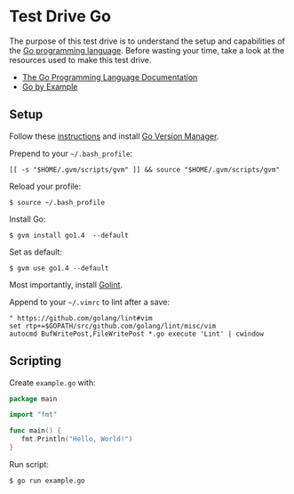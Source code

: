 # Test Drive Go

The purpose of this test drive is to understand the setup and capabilities of the [Go programming language](http://golang.org).  Before wasting your time, take a look at the resources used to make this test drive.

* [The Go Programming Language Documentation](http://golang.org/doc)
* [Go by Example](https://gobyexample.com)

## Setup

Follow these [instructions](https://github.com/moovweb/gvm#installing) and install [Go Version Manager](https://github.com/moovweb/gvm).

Prepend to your `~/.bash_profile`:

    [[ -s "$HOME/.gvm/scripts/gvm" ]] && source "$HOME/.gvm/scripts/gvm"

Reload your profile:

    $ source ~/.bash_profile

Install Go:

    $ gvm install go1.4  --default
    
Set as default:

    $ gvm use go1.4 --default

Most importantly, install [Golint](https://github.com/golang/lint#installation).

Append to your `~/.vimrc` to lint after a save:

```
" https://github.com/golang/lint#vim
set rtp+=$GOPATH/src/github.com/golang/lint/misc/vim
autocmd BufWritePost,FileWritePost *.go execute 'Lint' | cwindow
```

## Scripting
    
Create `example.go` with:

```go
package main

import "fmt"

func main() {
   fmt.Println("Hello, World!")
}
```

Run script:

    $ go run example.go
